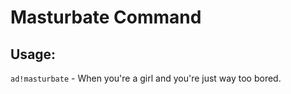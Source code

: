# Masturbate Command

## Usage:
`ad!masturbate` - When you're a girl and you're just way too bored.
